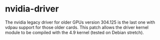 # nvidia-driver

The nvidia legacy driver for older GPUs version 304.125 is the last one with vdpau support for those older cards. This patch allows the driver kernel module to be compiled with the 4.9 kernel (tested on Debian stretch).
